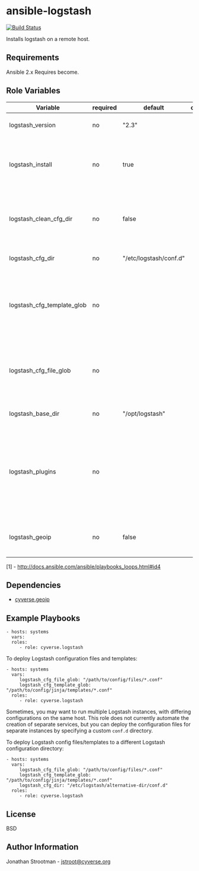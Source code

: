 ansible-logstash
================
[![Build Status](https://travis-ci.org/CyVerse-Ansible/ansible-logstash.svg?branch=master)](https://travis-ci.org/CyVerse-Ansible/ansible-logstash)

Installs logstash on a remote host.

Requirements
------------

Ansible 2.x
Requires become.

Role Variables
--------------

|   Variable                         | required | default                 | choices | comments                                               |
|------------------------------------|----------|-------------------------|---------|--------------------------------------------------------|
| logstash_version                   |  no      | "2.3"                   |         | The version of Logstash to install |
| logstash_install                   |  no      | true                    |         | A flag used to control whether the role should perform installation steps. |
| logstash_clean_cfg_dir             |  no      | false                   |         | Determines whether the cfg dir will be cleaned prior to uploading new ones.|
| logstash_cfg_dir                   |  no      | "/etc/logstash/conf.d"  |         | Logstash's config directory. |
| logstash_cfg_template_glob         |  no      |                         |         | Optionally specify a glob pattern to a directory containing template config files.[1] |
| logstash_cfg_file_glob             |  no      |                         |         | Optionally specify a glob pattern to a directory containing static config files.[1] |
| logstash_base_dir                  |  no      | "/opt/logstash"         |         | Logstash's install location. |
| logstash_plugins                   |  no      |                         |         | A list of objects representing logstash plugins to be installed. The `plugin` key is required, while the `version` key is optional. |
| logstash_geoip                     |  no      | false                   |         | When true, installs the GeoLiteCity GeoIP database. |

[1] - http://docs.ansible.com/ansible/playbooks_loops.html#id4

Dependencies
------------

* [cyverse.geoip](https://galaxy.ansible.com/cyverse/geoip/)

Example Playbooks
-----------------
    - hosts: systems
      vars:
      roles:
         - role: cyverse.logstash

To deploy Logstash configuration files and templates:

    - hosts: systems
      vars:
         logstash_cfg_file_glob: "/path/to/config/files/*.conf"
         logstash_cfg_template_glob: "/path/to/config/jinja/templates/*.conf"
      roles:
         - role: cyverse.logstash

Sometimes, you may want to run multiple Logstash instances, with differing configurations on the 
same host. This role does not currently automate the creation of separate services, but you can 
deploy the configuration files for separate instances by specifying a custom `conf.d` directory.

To deploy Logstash config files/templates to a different Logstash configuration directory:

    - hosts: systems
      vars:
         logstash_cfg_file_glob: "/path/to/config/files/*.conf"
         logstash_cfg_template_glob: "/path/to/config/jinja/templates/*.conf"
         logstash_cfg_dir: "/etc/logstash/alternative-dir/conf.d"
      roles:
         - role: cyverse.logstash
License
-------

BSD

Author Information
------------------

Jonathan Strootman - jstroot@cyverse.org

